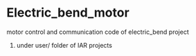 Electric_bend_motor
===================

motor control and communication code of electric_bend project

1. under user/ folder of IAR projects

